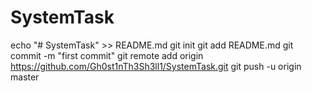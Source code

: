 # SystemTask
echo "# SystemTask" >> README.md
git init
git add README.md
git commit -m "first commit"
git remote add origin https://github.com/Gh0st1nTh3Sh3ll1/SystemTask.git
git push -u origin master

